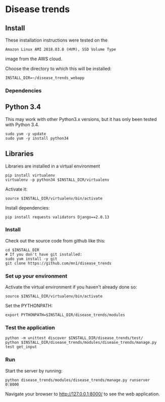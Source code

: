 # Disease trends

## Install

These installation instructions were tested on the

    Amazon Linux AMI 2018.03.0 (HVM), SSD Volume Type

image from the AWS cloud.

Choose the directory to which this will be installed:

    INSTALL_DIR=~/disease_trends_webapp

### Dependencies

## Python 3.4

This may work with other Python3.x versions, but it has only been tested with Python 3.4.

    sudo yum -y update
    sudo yum -y install python34

## Libraries

Libraries are installed in a virtual environment

    pip install virtualenv
    virtualenv -p python34 $INSTALL_DIR/virtualenv

Activate it:

    source $INSTALL_DIR/virtualenv/bin/activate

Install dependencies:

    pip install requests validators Django==2.0.13

### Install

Check out the source code from github like this:

    cd $INSTALL_DIR
    # If you don't have git installed:
    sudo yum install -y git
    git clone https://github.com/mn1/disease_trends

### Set up your environment

Activate the virtual environment if you haven't already done so:

    source $INSTALL_DIR/virtualenv/bin/activate

Set the PYTHONPATH:

    export PYTHONPATH=$INSTALL_DIR/disease_trends/modules

### Test the application

    python -m unittest discover $INSTALL_DIR/disease_trends/test/
    python $INSTALL_DIR/disease_trends/modules/disease_trends/manage.py test get_input

### Run

Start the server by running:

    python disease_trends/modules/disease_trends/manage.py runserver 0:8000

Navigate your browser to http://127.0.0.1:8000/ to see the web application.

